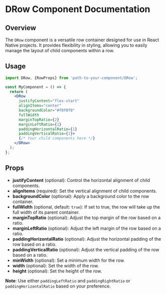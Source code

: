 # DRow Component Documentation

## Overview

The `DRow` component is a versatile row container designed for use in React Native projects. It provides flexibility in styling, allowing you to easily manage the layout of child components within a row.

## Usage

```jsx
import DRow, {RowProps} from 'path-to-your-component/DRow';

const MyComponent = () => {
  return (
    <DRow
      justifyContent="flex-start"
      alignItems="center"
      backgroundColor="#f0f0f0"
      fullWidth
      marginTopRatio={2}
      marginLeftRatio={1}
      paddingHorizontalRatio={1}
      paddingVerticalRatio={1}>
      {/* Your child components here */}
    </DRow>
  );
};
```

## Props

- **justifyContent** (optional): Control the horizontal alignment of child components.
- **alignItems** (required): Set the vertical alignment of child components.
- **backgroundColor** (optional): Apply a background color to the row container.
- **fullWidth** (optional, default: `true`): If set to true, the row will take up the full width of its parent container.
- **marginTopRatio** (optional): Adjust the top margin of the row based on a ratio.
- **marginLeftRatio** (optional): Adjust the left margin of the row based on a ratio.
- **paddingHorizontalRatio** (optional): Adjust the horizontal padding of the row based on a ratio.
- **paddingVerticalRatio** (optional): Adjust the vertical padding of the row based on a ratio.
- **minWidth** (optional): Set a minimum width for the row.
- **width** (optional): Set the width of the row.
- **height** (optional): Set the height of the row.

**Note**: Use either `paddingLeftRatio` and `paddingRightRatio` or `paddingHorizontalRatio` based on your preference.
